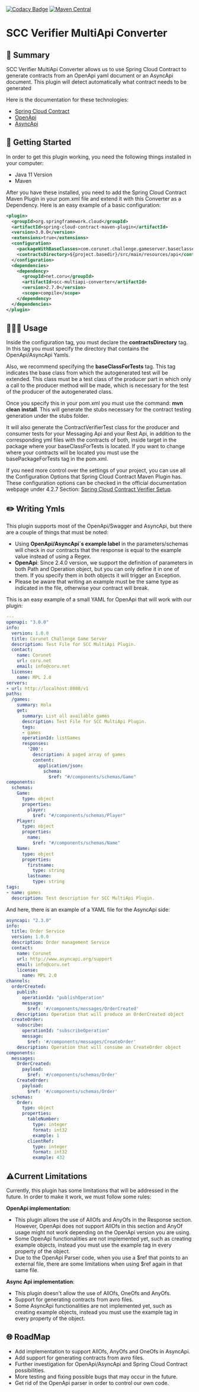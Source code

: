 [![Codacy Badge](https://app.codacy.com/project/badge/Grade/0d331d782ff849f1bdf6d71f60203eff)](https://www.codacy.com/gh/corunet/scc-multiapi-converter/dashboard?utm_source=github.com&amp;utm_medium=referral&amp;utm_content=corunet/scc-multiapi-converter&amp;utm_campaign=Badge_Grade)
[![Maven Central](https://img.shields.io/maven-central/v/net.coru/scc-multiapi-converter.svg?label=Maven%20Central)](https://search.maven.org/search?q=g:%22net.coru%22%20AND%20a:%22scc-multiapi-converter%22)
# SCC Verifier MultiApi Converter

## 📜 Summary

SCC Verifier MultiApi Converter allows us to use Spring Cloud Contract to generate contracts from an OpenApi yaml document or an AsyncApi document. This plugin will detect automatically what contract needs to be generated

Here is the documentation for these technologies:

- [Spring Cloud Contract](https://docs.spring.io/spring-cloud-contract/docs/current/reference/html/)
- [OpenApi](https://swagger.io/specification/)
- [AsyncApi](https://www.asyncapi.com/docs/getting-started)

## 🚀 Getting Started

In order to get this plugin working, you need the following things installed in your computer:

- Java 11 Version
- Maven

After you have these installed, you need to add the Spring Cloud Contract Maven Plugin in your pom.xml file and extend it with this Converter as a Dependency. Here is an easy example of a basic configuration:

```xml
<plugin>
  <groupId>org.springframework.cloud</groupId>
  <artifactId>spring-cloud-contract-maven-plugin</artifactId>
  <version>3.0.0</version>
  <extensions>true</extensions>
  <configuration>
    <packageWithBaseClasses>com.corunet.challenge.gameserver.baseclasses</packageWithBaseClasses>
    <contractsDirectory>${project.basedir}/src/main/resources/api</contractsDirectory>
  </configuration>
  <dependencies>
    <dependency>
      <groupId>net.coru</groupId>
      <artifactId>scc-multiapi-converter</artifactId>
      <version>2.7.0</version>
      <scope>compile</scope>
    </dependency>
  </dependencies>
</plugin>
```

## 🧑🏻‍💻 Usage

Inside the configuration tag, you must declare the **contractsDirectory** tag. In this tag you must specify the directory that contains the OpenApi/AsyncApi Yamls.

Also, we recommend specifying the **baseClassForTests** tag. This tag indicates the base class from which the autogenerated test will be extended. This class must be a test class of the producer part in which only a call to the producer method will be made, which is necessary for the test of the producer of the autogenerated class.

Once you specify this in your pom.xml you must use the command: **mvn** **clean** **install**. This will generate the stubs necessary for the contract testing generation under the stubs folder.

It will also generate the ContractVerifierTest class for the producer and consumer tests for your Messaging Api and your Rest Api, in addition to the corresponding yml files with the contracts of both, inside target in the package where your baseClassForTests is located. If you want to change where your contracts will be located you must use the basePackageForTests tag in the pom.xml.

If you need more control over the settings of your project, you can use all the Configuration Options that Spring Cloud Contract Maven Plugin has. These configuration options can be checked in the official documentation webpage under 4.2.7 Section: [Spring Cloud Contract Verifier Setup](https://cloud.spring.io/spring-cloud-contract/2.0.x/multi/multi__spring_cloud_contract_verifier_setup.html#maven-configuration-options).

## ✏️ Writing Ymls

This plugin supports most of the OpenApi/Swagger and AsyncApi, but there are a couple of things that must be noted:

- Using **OpenApi/AsyncApi´s example label** in the parameters/schemas will check in our contracts that the response is equal to the example
value instead of using a Regex.
- **OpenApi**: Since 2.4.0 version, we support the definition of parameters in both Path and Operation object, but you can only define it 
in one of them. If you specify them in both objects it will trigger an Exception.
- Please be aware that writing an example must be the same type as indicated in the file, otherwise your contract will break.

This is an easy example of a small YAML for OpenApi that will work with our plugin:

```yaml
---
openapi: "3.0.0"
info:
  version: 1.0.0
  title: Corunet Challenge Game Server
  description: Test File for SCC MultiApi Plugin.
  contact:
    name: Corunet
    url: coru.net
    email: info@coru.net
  license:
    name: MPL 2.0
servers:
- url: http://localhost:8080/v1
paths:
  /games:
    summary: Hola
    get:
      summary: List all available games
      description: Test File for SCC MultiApi Plugin.
      tags:
      - games
      operationId: listGames
      responses:
        '200':
          description: A paged array of games
          content:
            application/json:
              schema:
                $ref: "#/components/schemas/Game"
components:
  schemas:
    Game:
      type: object
      properties:
        player:
          $ref: "#/components/schemas/Player"
    Player:
      type: object
      properties:
        name:
          $ref: "#/components/schemas/Name"
    Name:
      type: object
      properties:
        firstname:
          type: string
        lastname:
          type: string
tags:
- name: games
  description: Test description for SCC MultiApi Plugin.
```

And here, there is an example of a YAML file for the AsyncApi side:

```yaml
asyncapi: "2.3.0"
info:
  title: Order Service
  version: 1.0.0
  description: Order management Service
  contact:
    name: Corunet
    url: http://www.asyncapi.org/support
    email: info@coru.net
    license:
      name: MPL 2.0
channels:
  orderCreated:
    publish:
      operationId: "publishOperation"
      message:
        $ref: '#/components/messages/OrderCreated'
    description: Operation that will produce an OrderCreated object
  createOrder:
    subscribe:
      operationId: "subscribeOperation"
      message:
        $ref: '#/components/messages/CreateOrder'
    description: Operation that will consume an CreateOrder object
components:
  messages:
    OrderCreated:
      payload:
        $ref: '#/components/schemas/Order'
    CreateOrder:
      payload:
        $ref: '#/components/schemas/Order'
  schemas:
    Order:
      type: object
      properties:
        tableNumber:
          type: integer
          format: int32
          example: 1
        clientRef:
          type: integer
          format: int32
          example: 432
```

## ⚠️Current Limitations

Currently, this plugin has some limitations that will be addressed in the future. In order to make it work, we must follow some rules:

**OpenApi implementation**:

- This plugin allows the use of AllOfs and AnyOfs in the Response section. However, OpenApi does not support AllOfs in this section and AnyOf usage might not work depending on the OpenApi version you are using.
- Some OpenApi functionalities are not implemented yet, such as creating example objects, instead you must use the example tag in every property of the object.
- Due to the OpenApi Parser code, when you use a $ref that points to an external file, there are some limitations when using $ref again in that same file.

**Async Api implementation**:

- This plugin doesn't allow the use of AllOfs, OneOfs and AnyOfs.
- Support for generating contracts from avro files.
- Some AsyncApi functionalities are not implemented yet, such as creating example objects, instead you must use the example tag in every property of the object.

## 🌐 RoadMap

- Add implementation to support AllOfs, AnyOfs and OneOfs in AsyncApi.
- Add support for generating contracts from avro files.
- Further investigation for OpenApi/AsyncApi and Spring Cloud Contract possibilities.
- More testing and fixing possible bugs that may occur in the future.
- Get rid of the OpenApi parser in order to control our own code.
